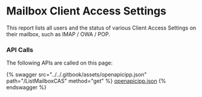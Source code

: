 # Mailbox Client Access Settings

This report lists all users and the status of various Client Access Settings on their mailbox, such as IMAP / OWA / POP.

### API Calls

The following APIs are called on this page:



{% swagger src="../../.gitbook/assets/openapicipp.json" path="/ListMailboxCAS" method="get" %}
[openapicipp.json](../../.gitbook/assets/openapicipp.json)
{% endswagger %}
